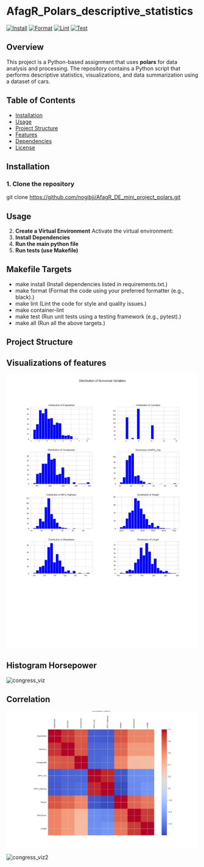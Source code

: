 # AfagR_Polars_descriptive_statistics

[![Install](https://github.com/nogibjj/AfagR_DE_mini_project_polars/actions/workflows/install.yml/badge.svg)](https://github.com/nogibjj/AfagR_DE_mini_project_polars/actions/workflows/install.yml)
[![Format](https://github.com/nogibjj/AfagR_DE_mini_project_polars/actions/workflows/format.yml/badge.svg)](https://github.com/nogibjj/AfagR_DE_mini_project_polars/actions/workflows/format.yml)
[![Lint](https://github.com/nogibjj/AfagR_DE_mini_project_polars/actions/workflows/lint.yml/badge.svg)](https://github.com/nogibjj/AfagR_DE_mini_project_polars/actions/workflows/lint.yml)
[![Test](https://github.com/nogibjj/AfagR_DE_mini_project_polars/actions/workflows/test.yml/badge.svg)](https://github.com/nogibjj/AfagR_DE_mini_project_polars/actions/workflows/test.yml)


## Overview
This project is a Python-based assignment that uses **polars** for data analysis and processing. The repository contains a Python script that performs descriptive statistics, visualizations, and data summarization using a dataset of cars.

## Table of Contents
- [Installation](#installation)
- [Usage](#usage)
- [Project Structure](#project-structure)
- [Features](#features)
- [Dependencies](#dependencies)
- [License](#license)

## Installation

### 1. Clone the repository

git clone https://github.com/nogibjj/AfagR_DE_mini_project_polars.git


## Usage 
2. **Create a Virtual Environment**
Activate the virtual environment:
3. **Install Dependencies**
4. **Run the main python file**
5. **Run tests (use Makefile)**


## Makefile Targets
- make install (Install dependencies listed in requirements.txt.)
- make format (Format the code using your preferred formatter (e.g., black).)
- make lint (Lint the code for style and quality issues.)
- make container-lint
- make test (Run unit tests using a testing framework (e.g., pytest).)
- make all (Run all the above targets.)

## Project Structure

## Visualizations of features
![desc](All_features_distribution.png)


## Histogram Horsepower
![congress_viz](Horsepower_histogram.png)

## Correlation
![congress_viz3](correlation_matrix_polars.png)


![congress_viz2](Visualization_of_EngineSize_&_MPG_Highway.png)










